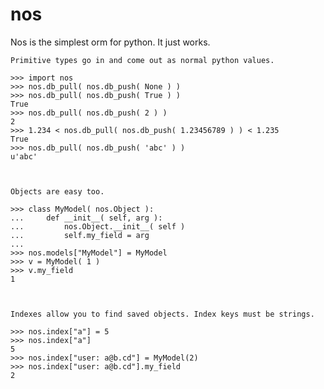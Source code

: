 nos
========

Nos is the simplest orm for python. It just works.


    Primitive types go in and come out as normal python values.

    >>> import nos
    >>> nos.db_pull( nos.db_push( None ) )
    >>> nos.db_pull( nos.db_push( True ) )
    True
    >>> nos.db_pull( nos.db_push( 2 ) )
    2
    >>> 1.234 < nos.db_pull( nos.db_push( 1.23456789 ) ) < 1.235
    True
    >>> nos.db_pull( nos.db_push( 'abc' ) )
    u'abc'
    


    Objects are easy too.

    >>> class MyModel( nos.Object ):
    ...     def __init__( self, arg ):
    ...         nos.Object.__init__( self )
    ...         self.my_field = arg
    ...
    >>> nos.models["MyModel"] = MyModel
    >>> v = MyModel( 1 )
    >>> v.my_field
    1



    Indexes allow you to find saved objects. Index keys must be strings.

    >>> nos.index["a"] = 5
    >>> nos.index["a"]
    5
    >>> nos.index["user: a@b.cd"] = MyModel(2)
    >>> nos.index["user: a@b.cd"].my_field
    2
